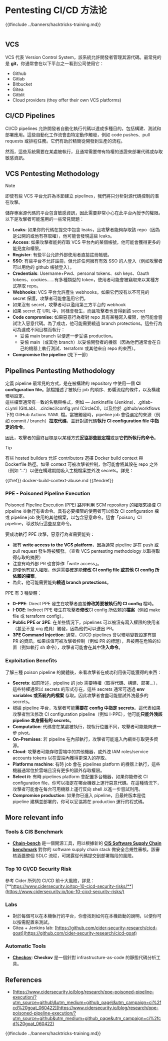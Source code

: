 # Pentesting CI/CD 方法论

{{#include ../banners/hacktricks-training.md}}

<figure><img src="../images/CLOUD-logo-letters.svg" alt=""><figcaption></figcaption></figure>

## VCS

VCS 代表 Version Control System，該系統允許開發者管理其源代碼。最常見的是 **git**，你通常會在以下平台之一看到公司使用它：

- Github
- Gitlab
- Bitbucket
- Gitea
- Gitblit
- Cloud providers (they offer their own VCS platforms)


## CI/CD Pipelines

CI/CD pipelines 允許開發者自動化執行代碼以達成多種目的，包括構建、測試和部署應用。這些自動化工作流會由特定動作觸發，例如 code pushes、pull requests 或排程任務。它們有助於精簡從開發到生產的流程。

然而，這些系統需要在某處被執行，且通常需要帶有特權的憑證來部署代碼或存取敏感資訊。

## VCS Pentesting Methodology

> [!NOTE]
> 即使有些 VCS 平台允許為本節建立 pipelines，我們將只分析對源代碼控制的潛在攻擊。

儲存專案源代碼的平台包含敏感資訊，因此需要非常小心在此平台內授予的權限。以下是攻擊者可能濫用的一些常見問題：

- **Leaks**: 如果你的代碼在提交中包含 leaks，且攻擊者能夠存取該 repo（因為是公開的或他有存取權），他可能會發現這些 leaks。
- **Access**: 如果攻擊者能夠存取 VCS 平台內的某個帳號，他可能會獲得更多的能見度和權限。
- **Register**: 有些平台允許外部使用者直接註冊帳號。
- **SSO**: 有些平台不允許註冊，但允許任何擁有有效 SSO 的人登入（例如攻擊者可以用他的 github 帳號登入）。
- **Credentials**: Username+Pwd、personal tokens、ssh keys、Oauth tokens、cookies……有多種類型的 token，使用者可能會被竊取來以某種方式存取 repo。
- **Webhooks**: VCS 平台允許產生 webhooks。如果它們沒有以不可見的 secret 保護，攻擊者可能會濫用它們。
- 如果沒有 secret，攻擊者可以濫用第三方平台的 webhook
- 如果 secret 在 URL 中，同樣會發生，而且攻擊者也會得到該 secret
- **Code compromise:** 如果惡意行為者對 repo 具有某種寫入權限，他可能會嘗試注入惡意代碼。為了成功，他可能需要繞過 branch protections。這些行為可為達成不同目標而執行：
  - 妥協 main branch 以便進一步妥協 production。
  - 妥協 main（或其他 branch）以妥協開發者的機器（因為他們通常會在自己的機器上執行測試、terraform 或其他來自 repo 的東西）。
- **Compromise the pipeline** (見下一節)


## Pipelines Pentesting Methodology

定義 pipeline 最常見的方式，是在被構建的 repository 中使用一個 **CI configuration file**。該檔描述了被執行 job 的順序、影響流程的條件，以及構建環境設定。\
這些檔案通常有一致的名稱與格式，例如 — Jenkinsfile (Jenkins)、.gitlab-ci.yml (GitLab)、.circleci/config.yml (CircleCI)，以及位於 .github/workflows 下的 GitHub Actions YAML 檔。當被觸發時，pipeline job 會從選定的來源（例如 commit / branch）**拉取代碼**，並針對該代碼**執行 CI configuration file 中指定的命令**。

因此，攻擊者的最終目標是以某種方式**妥協那些設定檔**或是**它們所執行的命令**。

> [!TIP]
> 有些 hosted builders 允許 contributors 選擇 Docker build context 與 Dockerfile 路徑。如果 context 可被攻擊者控制，你可能會將其設在 repo 之外（例如 ".."）以便在構建期間吸入主機檔案並外洩 secrets。詳見：
>
>{{#ref}}
>docker-build-context-abuse.md
>{{#endref}}

### PPE - Poisoned Pipeline Execution

Poisoned Pipeline Execution (PPE) 路徑利用 SCM repository 的權限來操控 CI pipeline 並執行有害命令。具有必要權限的使用者可以修改 CI configuration 檔或 pipeline job 使用的其他檔案，以包含惡意命令。這會「poison」CI pipeline，導致執行這些惡意命令。

要成功執行 PPE 攻擊，惡意行為者需要能夠：

- 擁有 **write access to the VCS platform**，因為通常 pipeline 是在 push 或 pull request 發生時被觸發。（查看 VCS pentesting methodology 以取得取得存取的摘要）
- 注意有時外部 PR 也會算作「write access」。
- 即便他有寫入權限，他還需要確定能**修改 CI config file 或其他 CI config 所依賴的檔案**。
- 為此，他可能需要能夠**繞過 branch protections**。

PPE 有 3 種變體：

- **D-PPE**: Direct PPE 發生在攻擊者直接**修改將要被執行的 CI config** 檔時。
- **I-DDE**: Indirect PPE 發生在攻擊者**修改**CI config 所依賴的**檔案**（例如 make file 或 terraform config）。
- **Public PPE or 3PE**: 在某些情況下，pipelines 可以被沒有寫入權限的使用者（甚至不是 org 成員）觸發，因為他們可以送出 PR。
- **3PE Command Injection**: 通常，CI/CD pipelines 會以環境變數設定有關 PR 的資訊。如果該值可被攻擊者控制（例如 PR 的標題），且被用在危險的位置（例如執行 sh 命令），攻擊者可能會在其中**注入命令**。

### Exploitation Benefits

了解三種 poison pipeline 的變體後，來看攻擊者在成功利用後可能獲得的東西：

- **Secrets**: 如前所述，pipeline 的 job 需要特權（取得代碼、構建、部署…），這些特權通常以 secrets 的形式存在。這些 secrets 通常可透過 **env variables 或系統內的檔案** 存取。因此攻擊者會盡可能嘗試外洩最多的 secrets。
- 根據 pipeline 平台，攻擊者可能**需要在 config 中指定 secrets**。這代表如果攻擊者無法修改 CI configuration pipeline（例如 I-PPE），他可能**只能外洩該 pipeline 本身擁有的 secrets**。
- **Computation**: 代碼會在某處被執行，視執行位置不同，攻擊者可能能夠進一步 pivot。
- **On-Premises**: 若 pipeline 在內部執行，攻擊者可能進入內網並存取更多資源。
- **Cloud**: 攻擊者可能存取雲端中的其他機器，或外洩 IAM roles/service accounts tokens 以在雲端內獲得更深入的存取。
- **Platforms machine**: 有時 job 會在 pipelines platform 的機器上執行，這些機器通常位於雲端且沒有更多的額外存取權限。
- **Select it:** 有時 pipelines platform 會配置多台機器，如果你能修改 CI configuration file，你可以指定在哪台機器上運行惡意代碼。在這種情況下，攻擊者可能會在每台可用機器上運行反向 shell 以進一步嘗試利用。
- **Compromise production**: 如果你已進入 pipeline，且最終版本是從 pipeline 建構並部署的，你可以妥協將在 production 運行的程式碼。

## More relevant info

### Tools & CIS Benchmark

- [**Chain-bench**](https://github.com/aquasecurity/chain-bench) 是一個開源工具，用以根據新的 [**CIS Software Supply Chain benchmark**](https://github.com/aquasecurity/chain-bench/blob/main/docs/CIS-Software-Supply-Chain-Security-Guide-v1.0.pdf) 對你的 software supply chain stack 做安全合規性審核。該審核涵蓋整個 SDLC 流程，可揭露從代碼提交到部署階段的風險。

### Top 10 CI/CD Security Risk

參考 Cider 所列的 CI/CD 前十大風險，詳見： [**https://www.cidersecurity.io/top-10-cicd-security-risks/**](https://www.cidersecurity.io/top-10-cicd-security-risks/)

### Labs

- 對於每個可以在本機執行的平台，你會找到如何在本機啟動的說明，以便你可以按需配置來測試。
- Gitea + Jenkins lab: [https://github.com/cider-security-research/cicd-goat](https://github.com/cider-security-research/cicd-goat)

### Automatic Tools

- [**Checkov**](https://github.com/bridgecrewio/checkov): **Checkov** 是一個針對 infrastructure-as-code 的靜態代碼分析工具。

## References

- [https://www.cidersecurity.io/blog/research/ppe-poisoned-pipeline-execution/?utm_source=github\&utm_medium=github_page\&utm_campaign=ci%2fcd%20goat_060422](https://www.cidersecurity.io/blog/research/ppe-poisoned-pipeline-execution/?utm_source=github&utm_medium=github_page&utm_campaign=ci%2fcd%20goat_060422)


{{#include ../banners/hacktricks-training.md}}
